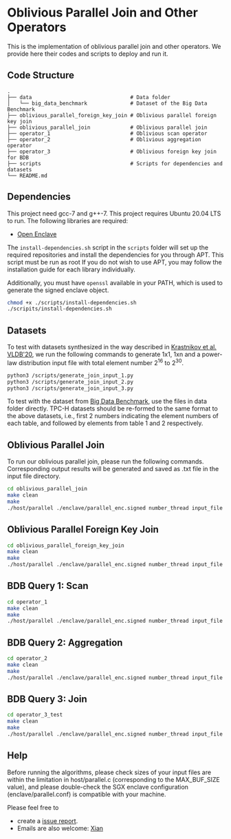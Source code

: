 # Oblivious Parallel Join and Other Operators
This is the implementation of oblivious parallel join and other operators. We provide here their codes and scripts to deploy and run it.

## Code Structure
    .
    ├── data                                # Data folder
    │   └── big_data_benchmark              # Dataset of the Big Data Benchmark    
    ├── oblivious_parallel_foreign_key_join # Oblivious parallel foreign key join
    ├── oblivious_parallel_join             # Oblivious parallel join
    ├── operator_1                          # Oblivious scan operator
    ├── operator_2                          # Oblivious aggregation operator
    ├── operator_3                          # Oblivious foreign key join for BDB
    ├── scripts                             # Scripts for dependencies and datasets
    └── README.md

## Dependencies
This project need gcc-7 and g++-7. This project requires Ubuntu 20.04 LTS to run. The following libraries are required:

- [Open Enclave](https://github.com/openenclave/openenclave)

The `install-dependencies.sh` script in the `scripts` folder will set up the
required repositories and install the dependencies for you through APT. This
script must be run as root If you do not wish to use APT, you may follow the
installation guide for each library individually.

Additionally, you must have `openssl` available in your PATH, which is used to
generate the signed enclave object.

```bash
chmod +x ./scripts/install-dependencies.sh
./scripits/install-dependencies.sh
```

## Datasets

To test with datasets synthesized in the way described in [Krastnikov et al. VLDB'20](https://dl.acm.org/doi/10.14778/3407790.3407814), we run the following commands to generate 1x1, 1xn and a power-law distribution input file with total element number 2<sup>16</sup> to 2<sup>30</sup>.

```bash
python3 /scripts/generate_join_input_1.py
python3 /scripts/generate_join_input_2.py
python3 /scripts/generate_join_input_3.py
```

To test with the dataset from [Big Data Benchmark](https://amplab.cs.berkeley.edu/benchmark/), use the files in data folder directly. TPC-H datasets should be re-formed to the same format to the above datasets, i.e., first 2 numbers indicating the element numbers of each table, and followed by elements from table 1 and 2 respectively.

## Oblivious Parallel Join
To run our oblivious parallel join, please run the following commands. Corresponding output results will be generated and saved as .txt file in the input file directory.

```bash
cd oblivious_parallel_join
make clean
make
./host/parallel ./enclave/parallel_enc.signed number_thread input_file
```

## Oblivious Parallel Foreign Key Join

```bash
cd oblivious_parallel_foreign_key_join
make clean
make
./host/parallel ./enclave/parallel_enc.signed number_thread input_file
```

## BDB Query 1: Scan

```bash
cd operator_1
make clean
make
./host/parallel ./enclave/parallel_enc.signed number_thread input_file
```

## BDB Query 2: Aggregation

```bash
cd operator_2
make clean
make
./host/parallel ./enclave/parallel_enc.signed number_thread input_file
```

## BDB Query 3: Join

```bash
cd operator_3_test
make clean
make
./host/parallel ./enclave/parallel_enc.signed number_thread input_file
```

## Help

Before running the algorithms, please check sizes of your input files are within the limitation in host/parallel.c (corresponding to the MAX_BUF_SIZE value), and please double-check the SGX enclave configuration (enclave/parallel.conf) is compatible with your machine.

Please feel free to
* create a [issue report](https://github.com/x1anwang/Parallel-join/issues).
* Emails are also welcome: [Xian](mailto:xwanggj@connect.ust.hk)

